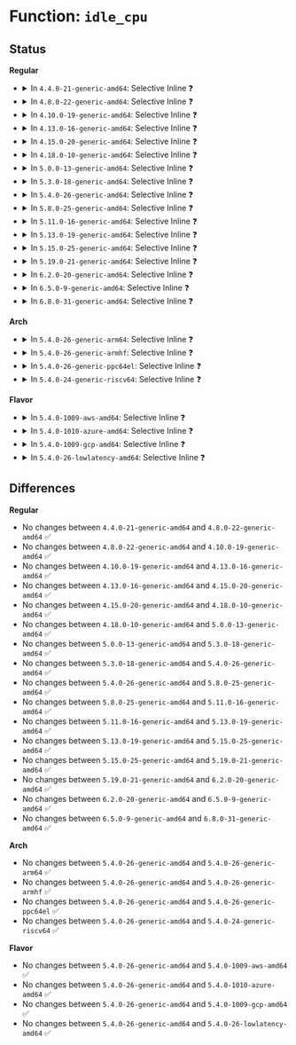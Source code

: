 # Function: <code>idle_cpu</code>

## Status
<b>Regular</b>
<ul>
<li>
<details>
<summary>In <code>4.4.0-21-generic-amd64</code>: Selective Inline ❓</summary>

```c
int idle_cpu(int cpu)
```

```json
{
  "name": "idle_cpu",
  "collision_type": "Unique Global",
  "inline_type": "Selective",
  "funcs": [
    {
      "addr": 18446744071579543141,
      "name": "idle_cpu",
      "external": true,
      "loc": "kernel/sched/core.c:3567",
      "file": "kernel/sched/core.c",
      "inline": "not declared, inlined",
      "caller_inline": [
        "kernel/sched/core.c:get_nohz_timer_target",
        "kernel/sched/core.c:get_nohz_timer_target",
        "kernel/sched/core.c:scheduler_ipi",
        "kernel/sched/core.c:scheduler_ipi",
        "kernel/sched/core.c:scheduler_tick"
      ],
      "caller_func": [
        "kernel/softirq.c:irq_exit",
        "kernel/sched/fair.c:select_task_rq_fair",
        "kernel/sched/fair.c:update_sd_lb_stats",
        "kernel/sched/fair.c:load_balance",
        "kernel/sched/fair.c:rebalance_domains",
        "kernel/sched/fair.c:run_rebalance_domains",
        "kernel/sched/fair.c:trigger_load_balance"
      ]
    }
  ],
  "symbols": [
    {
      "addr": 18446744071579556064,
      "name": "idle_cpu",
      "section": ".text",
      "bind": "STB_GLOBAL",
      "size": 75
    }
  ]
}
```
</details>
</li>
<li>
<details>
<summary>In <code>4.8.0-22-generic-amd64</code>: Selective Inline ❓</summary>

```c
int idle_cpu(int cpu)
```

```json
{
  "name": "idle_cpu",
  "collision_type": "Unique Global",
  "inline_type": "Selective",
  "funcs": [
    {
      "addr": 18446744071579565384,
      "name": "idle_cpu",
      "external": true,
      "loc": "kernel/sched/core.c:3820",
      "file": "kernel/sched/core.c",
      "inline": "not declared, inlined",
      "caller_inline": [
        "kernel/sched/core.c:scheduler_tick",
        "kernel/sched/core.c:scheduler_ipi",
        "kernel/sched/core.c:scheduler_ipi",
        "kernel/sched/core.c:get_nohz_timer_target",
        "kernel/sched/core.c:get_nohz_timer_target"
      ],
      "caller_func": [
        "kernel/softirq.c:irq_exit",
        "kernel/sched/fair.c:trigger_load_balance",
        "kernel/sched/fair.c:run_rebalance_domains",
        "kernel/sched/fair.c:rebalance_domains",
        "kernel/sched/fair.c:load_balance",
        "kernel/sched/fair.c:update_sd_lb_stats",
        "kernel/sched/fair.c:select_task_rq_fair"
      ]
    }
  ],
  "symbols": [
    {
      "addr": 18446744071579566736,
      "name": "idle_cpu",
      "section": ".text",
      "bind": "STB_GLOBAL",
      "size": 75
    }
  ]
}
```
</details>
</li>
<li>
<details>
<summary>In <code>4.10.0-19-generic-amd64</code>: Selective Inline ❓</summary>

```c
int idle_cpu(int cpu)
```

```json
{
  "name": "idle_cpu",
  "collision_type": "Unique Global",
  "inline_type": "Selective",
  "funcs": [
    {
      "addr": 18446744071579590280,
      "name": "idle_cpu",
      "external": true,
      "loc": "kernel/sched/core.c:3857",
      "file": "kernel/sched/core.c",
      "inline": "not declared, inlined",
      "caller_inline": [
        "kernel/sched/core.c:scheduler_tick",
        "kernel/sched/core.c:scheduler_ipi",
        "kernel/sched/core.c:scheduler_ipi",
        "kernel/sched/core.c:get_nohz_timer_target",
        "kernel/sched/core.c:get_nohz_timer_target"
      ],
      "caller_func": [
        "kernel/softirq.c:irq_exit",
        "kernel/sched/fair.c:trigger_load_balance",
        "kernel/sched/fair.c:run_rebalance_domains",
        "kernel/sched/fair.c:rebalance_domains",
        "kernel/sched/fair.c:load_balance",
        "kernel/sched/fair.c:update_sd_lb_stats",
        "kernel/sched/fair.c:select_task_rq_fair",
        "kernel/sched/fair.c:__update_idle_core"
      ]
    }
  ],
  "symbols": [
    {
      "addr": 18446744071579591712,
      "name": "idle_cpu",
      "section": ".text",
      "bind": "STB_GLOBAL",
      "size": 75
    }
  ]
}
```
</details>
</li>
<li>
<details>
<summary>In <code>4.13.0-16-generic-amd64</code>: Selective Inline ❓</summary>

```c
int idle_cpu(int cpu)
```

```json
{
  "name": "idle_cpu",
  "collision_type": "Unique Global",
  "inline_type": "Selective",
  "funcs": [
    {
      "addr": 18446744071579574577,
      "name": "idle_cpu",
      "external": true,
      "loc": "kernel/sched/core.c:3863",
      "file": "kernel/sched/core.c",
      "inline": "not declared, inlined",
      "caller_inline": [
        "kernel/sched/core.c:scheduler_tick",
        "kernel/sched/core.c:scheduler_ipi",
        "kernel/sched/core.c:scheduler_ipi",
        "kernel/sched/core.c:get_nohz_timer_target",
        "kernel/sched/core.c:get_nohz_timer_target"
      ],
      "caller_func": [
        "kernel/softirq.c:irq_exit",
        "kernel/sched/fair.c:trigger_load_balance",
        "kernel/sched/fair.c:run_rebalance_domains",
        "kernel/sched/fair.c:rebalance_domains",
        "kernel/sched/fair.c:load_balance",
        "kernel/sched/fair.c:update_sd_lb_stats",
        "kernel/sched/fair.c:select_task_rq_fair",
        "kernel/sched/fair.c:__update_idle_core"
      ]
    }
  ],
  "symbols": [
    {
      "addr": 18446744071579575968,
      "name": "idle_cpu",
      "section": ".text",
      "bind": "STB_GLOBAL",
      "size": 75
    }
  ]
}
```
</details>
</li>
<li>
<details>
<summary>In <code>4.15.0-20-generic-amd64</code>: Selective Inline ❓</summary>

```c
int idle_cpu(int cpu)
```

```json
{
  "name": "idle_cpu",
  "collision_type": "Unique Global",
  "inline_type": "Selective",
  "funcs": [
    {
      "addr": 18446744071579604215,
      "name": "idle_cpu",
      "external": true,
      "loc": "kernel/sched/core.c:3907",
      "file": "kernel/sched/core.c",
      "inline": "not declared, inlined",
      "caller_inline": [
        "kernel/sched/core.c:scheduler_tick",
        "kernel/sched/core.c:scheduler_ipi",
        "kernel/sched/core.c:scheduler_ipi",
        "kernel/sched/core.c:get_nohz_timer_target",
        "kernel/sched/core.c:get_nohz_timer_target"
      ],
      "caller_func": [
        "kernel/softirq.c:irq_exit",
        "kernel/sched/fair.c:trigger_load_balance",
        "kernel/sched/fair.c:run_rebalance_domains",
        "kernel/sched/fair.c:rebalance_domains",
        "kernel/sched/fair.c:load_balance",
        "kernel/sched/fair.c:find_busiest_group",
        "kernel/sched/fair.c:select_task_rq_fair",
        "kernel/sched/fair.c:select_task_rq_fair",
        "kernel/sched/fair.c:__update_idle_core"
      ]
    }
  ],
  "symbols": [
    {
      "addr": 18446744071579605664,
      "name": "idle_cpu",
      "section": ".text",
      "bind": "STB_GLOBAL",
      "size": 75
    }
  ]
}
```
</details>
</li>
<li>
<details>
<summary>In <code>4.18.0-10-generic-amd64</code>: Selective Inline ❓</summary>

```c
int idle_cpu(int cpu)
```

```json
{
  "name": "idle_cpu",
  "collision_type": "Unique Global",
  "inline_type": "Selective",
  "funcs": [
    {
      "addr": 18446744071579636933,
      "name": "idle_cpu",
      "external": true,
      "loc": "kernel/sched/core.c:4017",
      "file": "kernel/sched/core.c",
      "inline": "not declared, inlined",
      "caller_inline": [
        "kernel/sched/core.c:available_idle_cpu",
        "kernel/sched/core.c:scheduler_tick",
        "kernel/sched/core.c:scheduler_ipi",
        "kernel/sched/core.c:scheduler_ipi",
        "kernel/sched/core.c:get_nohz_timer_target",
        "kernel/sched/core.c:get_nohz_timer_target"
      ],
      "caller_func": [
        "kernel/softirq.c:irq_exit",
        "kernel/sched/fair.c:_nohz_idle_balance",
        "kernel/sched/fair.c:kick_ilb",
        "kernel/sched/fair.c:rebalance_domains",
        "kernel/sched/fair.c:load_balance",
        "kernel/sched/fair.c:find_busiest_group"
      ]
    }
  ],
  "symbols": [
    {
      "addr": 18446744071579636848,
      "name": "idle_cpu",
      "section": ".text",
      "bind": "STB_GLOBAL",
      "size": 75
    }
  ]
}
```
</details>
</li>
<li>
<details>
<summary>In <code>5.0.0-13-generic-amd64</code>: Selective Inline ❓</summary>

```c
int idle_cpu(int cpu)
```

```json
{
  "name": "idle_cpu",
  "collision_type": "Unique Global",
  "inline_type": "Selective",
  "funcs": [
    {
      "addr": 18446744071579674613,
      "name": "idle_cpu",
      "external": true,
      "loc": "kernel/sched/core.c:4002",
      "file": "kernel/sched/core.c",
      "inline": "not declared, inlined",
      "caller_inline": [
        "kernel/sched/core.c:available_idle_cpu",
        "kernel/sched/core.c:scheduler_tick",
        "kernel/sched/core.c:scheduler_ipi",
        "kernel/sched/core.c:scheduler_ipi",
        "kernel/sched/core.c:get_nohz_timer_target",
        "kernel/sched/core.c:get_nohz_timer_target"
      ],
      "caller_func": [
        "kernel/softirq.c:irq_exit",
        "kernel/sched/fair.c:_nohz_idle_balance",
        "kernel/sched/fair.c:kick_ilb",
        "kernel/sched/fair.c:rebalance_domains",
        "kernel/sched/fair.c:load_balance",
        "kernel/sched/fair.c:update_sd_lb_stats"
      ]
    }
  ],
  "symbols": [
    {
      "addr": 18446744071579674528,
      "name": "idle_cpu",
      "section": ".text",
      "bind": "STB_GLOBAL",
      "size": 75
    }
  ]
}
```
</details>
</li>
<li>
<details>
<summary>In <code>5.3.0-18-generic-amd64</code>: Selective Inline ❓</summary>

```c
int idle_cpu(int cpu)
```

```json
{
  "name": "idle_cpu",
  "collision_type": "Unique Global",
  "inline_type": "Selective",
  "funcs": [
    {
      "addr": 18446744071579706533,
      "name": "idle_cpu",
      "external": true,
      "loc": "kernel/sched/core.c:4421",
      "file": "kernel/sched/core.c",
      "inline": "not declared, inlined",
      "caller_inline": [
        "kernel/sched/core.c:available_idle_cpu",
        "kernel/sched/core.c:scheduler_tick",
        "kernel/sched/core.c:scheduler_ipi",
        "kernel/sched/core.c:scheduler_ipi",
        "kernel/sched/core.c:get_nohz_timer_target",
        "kernel/sched/core.c:get_nohz_timer_target"
      ],
      "caller_func": [
        "kernel/softirq.c:irq_exit",
        "kernel/sched/fair.c:_nohz_idle_balance",
        "kernel/sched/fair.c:kick_ilb",
        "kernel/sched/fair.c:rebalance_domains",
        "kernel/sched/fair.c:load_balance",
        "kernel/sched/fair.c:update_sd_lb_stats"
      ]
    }
  ],
  "symbols": [
    {
      "addr": 18446744071579706448,
      "name": "idle_cpu",
      "section": ".text",
      "bind": "STB_GLOBAL",
      "size": 80
    }
  ]
}
```
</details>
</li>
<li>
<details>
<summary>In <code>5.4.0-26-generic-amd64</code>: Selective Inline ❓</summary>

```c
int idle_cpu(int cpu)
```

```json
{
  "name": "idle_cpu",
  "collision_type": "Unique Global",
  "inline_type": "Selective",
  "funcs": [
    {
      "addr": 18446744071579748629,
      "name": "idle_cpu",
      "external": true,
      "loc": "kernel/sched/core.c:4623",
      "file": "kernel/sched/core.c",
      "inline": "not declared, inlined",
      "caller_inline": [
        "kernel/sched/core.c:available_idle_cpu",
        "kernel/sched/core.c:scheduler_tick",
        "kernel/sched/core.c:scheduler_ipi",
        "kernel/sched/core.c:scheduler_ipi",
        "kernel/sched/core.c:get_nohz_timer_target",
        "kernel/sched/core.c:get_nohz_timer_target"
      ],
      "caller_func": [
        "arch/x86/kernel/apic/x2apic_uv_x.c:uv_heartbeat",
        "kernel/softirq.c:irq_exit",
        "kernel/sched/fair.c:_nohz_idle_balance",
        "kernel/sched/fair.c:kick_ilb",
        "kernel/sched/fair.c:rebalance_domains",
        "kernel/sched/fair.c:load_balance",
        "kernel/sched/fair.c:update_sd_lb_stats"
      ]
    }
  ],
  "symbols": [
    {
      "addr": 18446744071579748544,
      "name": "idle_cpu",
      "section": ".text",
      "bind": "STB_GLOBAL",
      "size": 80
    }
  ]
}
```
</details>
</li>
<li>
<details>
<summary>In <code>5.8.0-25-generic-amd64</code>: Selective Inline ❓</summary>

```c
int idle_cpu(int cpu)
```

```json
{
  "name": "idle_cpu",
  "collision_type": "Unique Global",
  "inline_type": "Selective",
  "funcs": [
    {
      "addr": 18446744071579784341,
      "name": "idle_cpu",
      "external": true,
      "loc": "kernel/sched/core.c:4856",
      "file": "kernel/sched/core.c",
      "inline": "not declared, inlined",
      "caller_inline": [
        "kernel/sched/core.c:available_idle_cpu",
        "kernel/sched/core.c:scheduler_tick",
        "kernel/sched/core.c:nohz_csd_func",
        "kernel/sched/core.c:get_nohz_timer_target",
        "kernel/sched/core.c:get_nohz_timer_target"
      ],
      "caller_func": [
        "arch/x86/kernel/apic/x2apic_uv_x.c:uv_heartbeat",
        "kernel/softirq.c:irq_exit",
        "kernel/softirq.c:irq_exit_rcu",
        "kernel/sched/fair.c:_nohz_idle_balance",
        "kernel/sched/fair.c:kick_ilb",
        "kernel/sched/fair.c:rebalance_domains",
        "kernel/sched/fair.c:load_balance",
        "kernel/sched/fair.c:update_sg_lb_stats",
        "kernel/sched/fair.c:task_numa_compare",
        "kernel/sched/fair.c:task_numa_compare",
        "kernel/sched/fair.c:task_numa_compare",
        "kernel/sched/fair.c:task_numa_assign",
        "kernel/sched/fair.c:update_numa_stats",
        "kernel/sched/fair.c:update_numa_stats"
      ]
    }
  ],
  "symbols": [
    {
      "addr": 18446744071579784256,
      "name": "idle_cpu",
      "section": ".text",
      "bind": "STB_GLOBAL",
      "size": 75
    }
  ]
}
```
</details>
</li>
<li>
<details>
<summary>In <code>5.11.0-16-generic-amd64</code>: Selective Inline ❓</summary>

```c
int idle_cpu(int cpu)
```

```json
{
  "name": "idle_cpu",
  "collision_type": "Unique Global",
  "inline_type": "Selective",
  "funcs": [
    {
      "addr": 18446744071579774789,
      "name": "idle_cpu",
      "external": true,
      "loc": "kernel/sched/core.c:5629",
      "file": "kernel/sched/core.c",
      "inline": "not declared, inlined",
      "caller_inline": [
        "kernel/sched/core.c:available_idle_cpu",
        "kernel/sched/core.c:scheduler_tick",
        "kernel/sched/core.c:nohz_csd_func",
        "kernel/sched/core.c:get_nohz_timer_target",
        "kernel/sched/core.c:get_nohz_timer_target"
      ],
      "caller_func": [
        "kernel/softirq.c:irq_exit",
        "kernel/softirq.c:irq_exit_rcu",
        "kernel/sched/fair.c:_nohz_idle_balance",
        "kernel/sched/fair.c:kick_ilb",
        "kernel/sched/fair.c:rebalance_domains",
        "kernel/sched/fair.c:load_balance",
        "kernel/sched/fair.c:update_sg_lb_stats",
        "kernel/sched/fair.c:task_numa_compare",
        "kernel/sched/fair.c:task_numa_compare",
        "kernel/sched/fair.c:task_numa_compare",
        "kernel/sched/fair.c:task_numa_assign",
        "kernel/sched/fair.c:update_numa_stats",
        "kernel/sched/fair.c:update_numa_stats"
      ]
    }
  ],
  "symbols": [
    {
      "addr": 18446744071579774704,
      "name": "idle_cpu",
      "section": ".text",
      "bind": "STB_GLOBAL",
      "size": 75
    }
  ]
}
```
</details>
</li>
<li>
<details>
<summary>In <code>5.13.0-19-generic-amd64</code>: Selective Inline ❓</summary>

```c
int idle_cpu(int cpu)
```

```json
{
  "name": "idle_cpu",
  "collision_type": "Unique Global",
  "inline_type": "Selective",
  "funcs": [
    {
      "addr": 18446744071579782677,
      "name": "idle_cpu",
      "external": true,
      "loc": "kernel/sched/core.c:5844",
      "file": "kernel/sched/core.c",
      "inline": "not declared, inlined",
      "caller_inline": [
        "kernel/sched/core.c:available_idle_cpu",
        "kernel/sched/core.c:scheduler_tick",
        "kernel/sched/core.c:nohz_csd_func",
        "kernel/sched/core.c:get_nohz_timer_target",
        "kernel/sched/core.c:get_nohz_timer_target"
      ],
      "caller_func": [
        "kernel/softirq.c:irq_exit",
        "kernel/softirq.c:irq_exit_rcu",
        "kernel/sched/fair.c:nohz_balancer_kick",
        "kernel/sched/fair.c:rebalance_domains",
        "kernel/sched/fair.c:load_balance",
        "kernel/sched/fair.c:update_sg_lb_stats",
        "kernel/sched/fair.c:task_numa_compare",
        "kernel/sched/fair.c:task_numa_compare",
        "kernel/sched/fair.c:task_numa_compare",
        "kernel/sched/fair.c:task_numa_assign",
        "kernel/sched/fair.c:update_numa_stats",
        "kernel/sched/fair.c:update_numa_stats"
      ]
    }
  ],
  "symbols": [
    {
      "addr": 18446744071579782592,
      "name": "idle_cpu",
      "section": ".text",
      "bind": "STB_GLOBAL",
      "size": 75
    }
  ]
}
```
</details>
</li>
<li>
<details>
<summary>In <code>5.15.0-25-generic-amd64</code>: Selective Inline ❓</summary>

```c
int idle_cpu(int cpu)
```

```json
{
  "name": "idle_cpu",
  "collision_type": "Unique Global",
  "inline_type": "Selective",
  "funcs": [
    {
      "addr": 18446744071579876629,
      "name": "idle_cpu",
      "external": true,
      "loc": "kernel/sched/core.c:7007",
      "file": "kernel/sched/core.c",
      "inline": "not declared, inlined",
      "caller_inline": [
        "kernel/sched/core.c:available_idle_cpu",
        "kernel/sched/core.c:scheduler_tick",
        "kernel/sched/core.c:nohz_csd_func",
        "kernel/sched/core.c:get_nohz_timer_target",
        "kernel/sched/core.c:get_nohz_timer_target"
      ],
      "caller_func": [
        "kernel/softirq.c:irq_exit",
        "kernel/softirq.c:irq_exit_rcu",
        "kernel/sched/fair.c:nohz_balancer_kick",
        "kernel/sched/fair.c:rebalance_domains",
        "kernel/sched/fair.c:load_balance",
        "kernel/sched/fair.c:update_sg_lb_stats",
        "kernel/sched/fair.c:task_numa_compare",
        "kernel/sched/fair.c:task_numa_compare",
        "kernel/sched/fair.c:task_numa_compare",
        "kernel/sched/fair.c:task_numa_assign",
        "kernel/sched/fair.c:update_numa_stats",
        "kernel/sched/fair.c:update_numa_stats"
      ]
    }
  ],
  "symbols": [
    {
      "addr": 18446744071579876512,
      "name": "idle_cpu",
      "section": ".text",
      "bind": "STB_GLOBAL",
      "size": 101
    }
  ]
}
```
</details>
</li>
<li>
<details>
<summary>In <code>5.19.0-21-generic-amd64</code>: Selective Inline ❓</summary>

```c
int idle_cpu(int cpu)
```

```json
{
  "name": "idle_cpu",
  "collision_type": "Unique Global",
  "inline_type": "Selective",
  "funcs": [
    {
      "addr": 18446744071579992501,
      "name": "idle_cpu",
      "external": true,
      "loc": "kernel/sched/core.c:7099",
      "file": "kernel/sched/core.c",
      "inline": "not declared, inlined",
      "caller_inline": [
        "kernel/sched/core.c:available_idle_cpu",
        "kernel/sched/core.c:scheduler_tick",
        "kernel/sched/core.c:nohz_csd_func",
        "kernel/sched/core.c:get_nohz_timer_target",
        "kernel/sched/core.c:get_nohz_timer_target"
      ],
      "caller_func": [
        "arch/x86/kernel/kvm.c:kvm_smp_send_call_func_ipi",
        "kernel/softirq.c:__irq_exit_rcu",
        "kernel/sched/fair.c:nohz_balancer_kick",
        "kernel/sched/fair.c:rebalance_domains",
        "kernel/sched/fair.c:load_balance",
        "kernel/sched/fair.c:update_sg_lb_stats",
        "kernel/sched/fair.c:task_numa_compare",
        "kernel/sched/fair.c:task_numa_compare",
        "kernel/sched/fair.c:task_numa_compare",
        "kernel/sched/fair.c:task_numa_assign",
        "kernel/sched/fair.c:update_numa_stats",
        "kernel/sched/fair.c:update_numa_stats",
        "kernel/rcu/tree.c:print_cpu_stall"
      ]
    }
  ],
  "symbols": [
    {
      "addr": 18446744071579992368,
      "name": "idle_cpu",
      "section": ".text",
      "bind": "STB_GLOBAL",
      "size": 125
    }
  ]
}
```
</details>
</li>
<li>
<details>
<summary>In <code>6.2.0-20-generic-amd64</code>: Selective Inline ❓</summary>

```c
int idle_cpu(int cpu)
```

```json
{
  "name": "idle_cpu",
  "collision_type": "Unique Global",
  "inline_type": "Selective",
  "funcs": [
    {
      "addr": 18446744071580153893,
      "name": "idle_cpu",
      "external": true,
      "loc": "kernel/sched/core.c:7240",
      "file": "kernel/sched/core.c",
      "inline": "not declared, inlined",
      "caller_inline": [
        "kernel/sched/core.c:available_idle_cpu",
        "kernel/sched/core.c:scheduler_tick",
        "kernel/sched/core.c:nohz_csd_func",
        "kernel/sched/core.c:get_nohz_timer_target",
        "kernel/sched/core.c:get_nohz_timer_target"
      ],
      "caller_func": [
        "arch/x86/kernel/kvm.c:kvm_smp_send_call_func_ipi",
        "kernel/softirq.c:__irq_exit_rcu",
        "kernel/sched/fair.c:nohz_balancer_kick",
        "kernel/sched/fair.c:rebalance_domains",
        "kernel/sched/fair.c:load_balance",
        "kernel/sched/fair.c:update_sg_lb_stats",
        "kernel/sched/fair.c:task_numa_compare",
        "kernel/sched/fair.c:task_numa_compare",
        "kernel/sched/fair.c:task_numa_compare",
        "kernel/sched/fair.c:task_numa_assign",
        "kernel/sched/fair.c:update_numa_stats",
        "kernel/sched/fair.c:update_numa_stats",
        "kernel/rcu/tree.c:print_cpu_stall_info"
      ]
    }
  ],
  "symbols": [
    {
      "addr": 18446744071580153744,
      "name": "idle_cpu",
      "section": ".text",
      "bind": "STB_GLOBAL",
      "size": 125
    }
  ]
}
```
</details>
</li>
<li>
<details>
<summary>In <code>6.5.0-9-generic-amd64</code>: Selective Inline ❓</summary>

```c
int idle_cpu(int cpu)
```

```json
{
  "name": "idle_cpu",
  "collision_type": "Unique Global",
  "inline_type": "Selective",
  "funcs": [
    {
      "addr": 18446744071580204405,
      "name": "idle_cpu",
      "external": true,
      "loc": "kernel/sched/core.c:7341",
      "file": "kernel/sched/core.c",
      "inline": "not declared, inlined",
      "caller_inline": [
        "kernel/sched/core.c:available_idle_cpu",
        "kernel/sched/core.c:scheduler_tick",
        "kernel/sched/core.c:nohz_csd_func",
        "kernel/sched/core.c:get_nohz_timer_target",
        "kernel/sched/core.c:get_nohz_timer_target"
      ],
      "caller_func": [
        "arch/x86/kernel/kvm.c:kvm_smp_send_call_func_ipi",
        "kernel/softirq.c:__irq_exit_rcu",
        "kernel/sched/fair.c:kick_ilb",
        "kernel/sched/fair.c:rebalance_domains",
        "kernel/sched/fair.c:load_balance",
        "kernel/sched/fair.c:update_sg_lb_stats",
        "kernel/sched/fair.c:sched_use_asym_prio",
        "kernel/sched/fair.c:task_numa_compare",
        "kernel/sched/fair.c:task_numa_compare",
        "kernel/sched/fair.c:task_numa_compare",
        "kernel/sched/fair.c:task_numa_assign",
        "kernel/sched/fair.c:update_numa_stats",
        "kernel/sched/fair.c:update_numa_stats",
        "kernel/rcu/tree.c:print_cpu_stall_info"
      ]
    }
  ],
  "symbols": [
    {
      "addr": 18446744071580204256,
      "name": "idle_cpu",
      "section": ".text",
      "bind": "STB_GLOBAL",
      "size": 125
    }
  ]
}
```
</details>
</li>
<li>
<details>
<summary>In <code>6.8.0-31-generic-amd64</code>: Selective Inline ❓</summary>

```c
int idle_cpu(int cpu)
```

```json
{
  "name": "idle_cpu",
  "collision_type": "Unique Global",
  "inline_type": "Selective",
  "funcs": [
    {
      "addr": 18446744071580253286,
      "name": "idle_cpu",
      "external": true,
      "loc": "kernel/sched/core.c:7391",
      "file": "kernel/sched/core.c",
      "inline": "not declared, inlined",
      "caller_inline": [
        "kernel/sched/core.c:sched_core_idle_cpu",
        "kernel/sched/core.c:available_idle_cpu",
        "kernel/sched/core.c:scheduler_tick",
        "kernel/sched/core.c:nohz_csd_func",
        "kernel/sched/core.c:get_nohz_timer_target",
        "kernel/sched/core.c:get_nohz_timer_target"
      ],
      "caller_func": [
        "arch/x86/kernel/kvm.c:kvm_smp_send_call_func_ipi",
        "kernel/sched/fair.c:kick_ilb",
        "kernel/sched/fair.c:rebalance_domains",
        "kernel/sched/fair.c:should_we_balance",
        "kernel/sched/fair.c:should_we_balance",
        "kernel/sched/fair.c:update_sg_lb_stats",
        "kernel/sched/fair.c:sched_use_asym_prio",
        "kernel/sched/fair.c:task_numa_compare",
        "kernel/sched/fair.c:task_numa_compare",
        "kernel/sched/fair.c:task_numa_compare",
        "kernel/sched/fair.c:task_numa_assign",
        "kernel/sched/fair.c:update_numa_stats",
        "kernel/sched/fair.c:update_numa_stats",
        "kernel/rcu/tree.c:print_cpu_stall_info"
      ]
    }
  ],
  "symbols": [
    {
      "addr": 18446744071580252816,
      "name": "idle_cpu",
      "section": ".text",
      "bind": "STB_GLOBAL",
      "size": 125
    }
  ]
}
```
</details>
</li>
</ul>
<b>Arch</b>
<ul>
<li>
<details>
<summary>In <code>5.4.0-26-generic-arm64</code>: Selective Inline ❓</summary>

```c
int idle_cpu(int cpu)
```

```json
{
  "name": "idle_cpu",
  "collision_type": "Unique Global",
  "inline_type": "Selective",
  "funcs": [
    {
      "addr": 18446603336490927240,
      "name": "idle_cpu",
      "external": true,
      "loc": "kernel/sched/core.c:4623",
      "file": "kernel/sched/core.c",
      "inline": "not declared, inlined",
      "caller_inline": [
        "kernel/sched/core.c:available_idle_cpu",
        "kernel/sched/core.c:scheduler_tick",
        "kernel/sched/core.c:scheduler_ipi",
        "kernel/sched/core.c:scheduler_ipi",
        "kernel/sched/core.c:get_nohz_timer_target",
        "kernel/sched/core.c:get_nohz_timer_target"
      ],
      "caller_func": [
        "kernel/softirq.c:irq_exit",
        "kernel/sched/fair.c:_nohz_idle_balance",
        "kernel/sched/fair.c:kick_ilb",
        "kernel/sched/fair.c:rebalance_domains",
        "kernel/sched/fair.c:load_balance",
        "kernel/sched/fair.c:update_sd_lb_stats"
      ]
    }
  ],
  "symbols": [
    {
      "addr": 18446603336490927096,
      "name": "idle_cpu",
      "section": ".text",
      "bind": "STB_GLOBAL",
      "size": 116
    }
  ]
}
```
</details>
</li>
<li>
<details>
<summary>In <code>5.4.0-26-generic-armhf</code>: Selective Inline ❓</summary>

```c
int idle_cpu(int cpu)
```

```json
{
  "name": "idle_cpu",
  "collision_type": "Unique Global",
  "inline_type": "Selective",
  "funcs": [
    {
      "addr": 3224945060,
      "name": "idle_cpu",
      "external": true,
      "loc": "kernel/sched/core.c:4623",
      "file": "kernel/sched/core.c",
      "inline": "not declared, inlined",
      "caller_inline": [
        "kernel/sched/core.c:available_idle_cpu",
        "kernel/sched/core.c:scheduler_tick",
        "kernel/sched/core.c:scheduler_ipi",
        "kernel/sched/core.c:scheduler_ipi",
        "kernel/sched/core.c:get_nohz_timer_target",
        "kernel/sched/core.c:get_nohz_timer_target"
      ],
      "caller_func": [
        "kernel/softirq.c:irq_exit",
        "kernel/sched/fair.c:_nohz_idle_balance",
        "kernel/sched/fair.c:kick_ilb",
        "kernel/sched/fair.c:rebalance_domains",
        "kernel/sched/fair.c:load_balance",
        "kernel/sched/fair.c:update_sd_lb_stats"
      ]
    }
  ],
  "symbols": [
    {
      "addr": 3224944944,
      "name": "idle_cpu",
      "section": ".text",
      "bind": "STB_GLOBAL",
      "size": 96
    }
  ]
}
```
</details>
</li>
<li>
<details>
<summary>In <code>5.4.0-26-generic-ppc64el</code>: Selective Inline ❓</summary>

```c
int idle_cpu(int cpu)
```

```json
{
  "name": "idle_cpu",
  "collision_type": "Unique Global",
  "inline_type": "Selective",
  "funcs": [
    {
      "addr": 13835058055283780240,
      "name": "idle_cpu",
      "external": true,
      "loc": "kernel/sched/core.c:4623",
      "file": "kernel/sched/core.c",
      "inline": "not declared, inlined",
      "caller_inline": [
        "kernel/sched/core.c:available_idle_cpu",
        "kernel/sched/core.c:scheduler_tick",
        "kernel/sched/core.c:scheduler_ipi",
        "kernel/sched/core.c:scheduler_ipi",
        "kernel/sched/core.c:get_nohz_timer_target",
        "kernel/sched/core.c:get_nohz_timer_target"
      ],
      "caller_func": [
        "kernel/softirq.c:irq_exit",
        "kernel/sched/fair.c:_nohz_idle_balance",
        "kernel/sched/fair.c:kick_ilb",
        "kernel/sched/fair.c:rebalance_domains",
        "kernel/sched/fair.c:load_balance",
        "kernel/sched/fair.c:update_sd_lb_stats"
      ]
    }
  ],
  "symbols": [
    {
      "addr": 13835058055283780112,
      "name": "idle_cpu",
      "section": ".text",
      "bind": "STB_GLOBAL",
      "size": 112
    }
  ]
}
```
</details>
</li>
<li>
<details>
<summary>In <code>5.4.0-24-generic-riscv64</code>: Selective Inline ❓</summary>

```c
int idle_cpu(int cpu)
```

```json
{
  "name": "idle_cpu",
  "collision_type": "Unique Global",
  "inline_type": "Selective",
  "funcs": [
    {
      "addr": 18446743936271562768,
      "name": "idle_cpu",
      "external": true,
      "loc": "kernel/sched/core.c:4623",
      "file": "kernel/sched/core.c",
      "inline": "not declared, inlined",
      "caller_inline": [
        "kernel/sched/core.c:available_idle_cpu",
        "kernel/sched/core.c:scheduler_tick",
        "kernel/sched/core.c:scheduler_ipi",
        "kernel/sched/core.c:scheduler_ipi",
        "kernel/sched/core.c:get_nohz_timer_target",
        "kernel/sched/core.c:get_nohz_timer_target"
      ],
      "caller_func": [
        "kernel/softirq.c:irq_exit",
        "kernel/sched/fair.c:_nohz_idle_balance",
        "kernel/sched/fair.c:kick_ilb",
        "kernel/sched/fair.c:rebalance_domains",
        "kernel/sched/fair.c:load_balance",
        "kernel/sched/fair.c:update_sd_lb_stats"
      ]
    }
  ],
  "symbols": [
    {
      "addr": 18446743936271562648,
      "name": "idle_cpu",
      "section": ".text",
      "bind": "STB_GLOBAL",
      "size": 98
    }
  ]
}
```
</details>
</li>
</ul>
<b>Flavor</b>
<ul>
<li>
<details>
<summary>In <code>5.4.0-1009-aws-amd64</code>: Selective Inline ❓</summary>

```c
int idle_cpu(int cpu)
```

```json
{
  "name": "idle_cpu",
  "collision_type": "Unique Global",
  "inline_type": "Selective",
  "funcs": [
    {
      "addr": 18446744071579724581,
      "name": "idle_cpu",
      "external": true,
      "loc": "kernel/sched/core.c:4623",
      "file": "kernel/sched/core.c",
      "inline": "not declared, inlined",
      "caller_inline": [
        "kernel/sched/core.c:available_idle_cpu",
        "kernel/sched/core.c:scheduler_tick",
        "kernel/sched/core.c:scheduler_ipi",
        "kernel/sched/core.c:scheduler_ipi",
        "kernel/sched/core.c:get_nohz_timer_target",
        "kernel/sched/core.c:get_nohz_timer_target"
      ],
      "caller_func": [
        "kernel/softirq.c:irq_exit",
        "kernel/sched/fair.c:_nohz_idle_balance",
        "kernel/sched/fair.c:kick_ilb",
        "kernel/sched/fair.c:rebalance_domains",
        "kernel/sched/fair.c:load_balance",
        "kernel/sched/fair.c:update_sd_lb_stats"
      ]
    }
  ],
  "symbols": [
    {
      "addr": 18446744071579724496,
      "name": "idle_cpu",
      "section": ".text",
      "bind": "STB_GLOBAL",
      "size": 80
    }
  ]
}
```
</details>
</li>
<li>
<details>
<summary>In <code>5.4.0-1010-azure-amd64</code>: Selective Inline ❓</summary>

```c
int idle_cpu(int cpu)
```

```json
{
  "name": "idle_cpu",
  "collision_type": "Unique Global",
  "inline_type": "Selective",
  "funcs": [
    {
      "addr": 18446744071579653141,
      "name": "idle_cpu",
      "external": true,
      "loc": "kernel/sched/core.c:4623",
      "file": "kernel/sched/core.c",
      "inline": "not declared, inlined",
      "caller_inline": [
        "kernel/sched/core.c:available_idle_cpu",
        "kernel/sched/core.c:scheduler_tick",
        "kernel/sched/core.c:scheduler_ipi",
        "kernel/sched/core.c:scheduler_ipi",
        "kernel/sched/core.c:get_nohz_timer_target",
        "kernel/sched/core.c:get_nohz_timer_target"
      ],
      "caller_func": [
        "kernel/softirq.c:irq_exit",
        "kernel/sched/fair.c:_nohz_idle_balance",
        "kernel/sched/fair.c:kick_ilb",
        "kernel/sched/fair.c:rebalance_domains",
        "kernel/sched/fair.c:load_balance",
        "kernel/sched/fair.c:update_sd_lb_stats"
      ]
    }
  ],
  "symbols": [
    {
      "addr": 18446744071579653056,
      "name": "idle_cpu",
      "section": ".text",
      "bind": "STB_GLOBAL",
      "size": 80
    }
  ]
}
```
</details>
</li>
<li>
<details>
<summary>In <code>5.4.0-1009-gcp-amd64</code>: Selective Inline ❓</summary>

```c
int idle_cpu(int cpu)
```

```json
{
  "name": "idle_cpu",
  "collision_type": "Unique Global",
  "inline_type": "Selective",
  "funcs": [
    {
      "addr": 18446744071579711333,
      "name": "idle_cpu",
      "external": true,
      "loc": "kernel/sched/core.c:4623",
      "file": "kernel/sched/core.c",
      "inline": "not declared, inlined",
      "caller_inline": [
        "kernel/sched/core.c:available_idle_cpu",
        "kernel/sched/core.c:scheduler_tick",
        "kernel/sched/core.c:scheduler_ipi",
        "kernel/sched/core.c:scheduler_ipi",
        "kernel/sched/core.c:get_nohz_timer_target",
        "kernel/sched/core.c:get_nohz_timer_target"
      ],
      "caller_func": [
        "kernel/softirq.c:irq_exit",
        "kernel/sched/fair.c:_nohz_idle_balance",
        "kernel/sched/fair.c:kick_ilb",
        "kernel/sched/fair.c:rebalance_domains",
        "kernel/sched/fair.c:load_balance",
        "kernel/sched/fair.c:update_sd_lb_stats"
      ]
    }
  ],
  "symbols": [
    {
      "addr": 18446744071579711248,
      "name": "idle_cpu",
      "section": ".text",
      "bind": "STB_GLOBAL",
      "size": 80
    }
  ]
}
```
</details>
</li>
<li>
<details>
<summary>In <code>5.4.0-26-lowlatency-amd64</code>: Selective Inline ❓</summary>

```c
int idle_cpu(int cpu)
```

```json
{
  "name": "idle_cpu",
  "collision_type": "Unique Global",
  "inline_type": "Selective",
  "funcs": [
    {
      "addr": 18446744071579756261,
      "name": "idle_cpu",
      "external": true,
      "loc": "kernel/sched/core.c:4623",
      "file": "kernel/sched/core.c",
      "inline": "not declared, inlined",
      "caller_inline": [
        "kernel/sched/core.c:available_idle_cpu",
        "kernel/sched/core.c:scheduler_tick",
        "kernel/sched/core.c:scheduler_ipi",
        "kernel/sched/core.c:scheduler_ipi",
        "kernel/sched/core.c:get_nohz_timer_target",
        "kernel/sched/core.c:get_nohz_timer_target"
      ],
      "caller_func": [
        "arch/x86/kernel/apic/x2apic_uv_x.c:uv_heartbeat",
        "kernel/softirq.c:irq_exit",
        "kernel/sched/fair.c:_nohz_idle_balance",
        "kernel/sched/fair.c:kick_ilb",
        "kernel/sched/fair.c:rebalance_domains",
        "kernel/sched/fair.c:load_balance",
        "kernel/sched/fair.c:update_sd_lb_stats"
      ]
    }
  ],
  "symbols": [
    {
      "addr": 18446744071579756176,
      "name": "idle_cpu",
      "section": ".text",
      "bind": "STB_GLOBAL",
      "size": 80
    }
  ]
}
```
</details>
</li>
</ul>

## Differences
<b>Regular</b>
<ul>
<li>
No changes between <code>4.4.0-21-generic-amd64</code> and <code>4.8.0-22-generic-amd64</code> ✅
</li>
<li>
No changes between <code>4.8.0-22-generic-amd64</code> and <code>4.10.0-19-generic-amd64</code> ✅
</li>
<li>
No changes between <code>4.10.0-19-generic-amd64</code> and <code>4.13.0-16-generic-amd64</code> ✅
</li>
<li>
No changes between <code>4.13.0-16-generic-amd64</code> and <code>4.15.0-20-generic-amd64</code> ✅
</li>
<li>
No changes between <code>4.15.0-20-generic-amd64</code> and <code>4.18.0-10-generic-amd64</code> ✅
</li>
<li>
No changes between <code>4.18.0-10-generic-amd64</code> and <code>5.0.0-13-generic-amd64</code> ✅
</li>
<li>
No changes between <code>5.0.0-13-generic-amd64</code> and <code>5.3.0-18-generic-amd64</code> ✅
</li>
<li>
No changes between <code>5.3.0-18-generic-amd64</code> and <code>5.4.0-26-generic-amd64</code> ✅
</li>
<li>
No changes between <code>5.4.0-26-generic-amd64</code> and <code>5.8.0-25-generic-amd64</code> ✅
</li>
<li>
No changes between <code>5.8.0-25-generic-amd64</code> and <code>5.11.0-16-generic-amd64</code> ✅
</li>
<li>
No changes between <code>5.11.0-16-generic-amd64</code> and <code>5.13.0-19-generic-amd64</code> ✅
</li>
<li>
No changes between <code>5.13.0-19-generic-amd64</code> and <code>5.15.0-25-generic-amd64</code> ✅
</li>
<li>
No changes between <code>5.15.0-25-generic-amd64</code> and <code>5.19.0-21-generic-amd64</code> ✅
</li>
<li>
No changes between <code>5.19.0-21-generic-amd64</code> and <code>6.2.0-20-generic-amd64</code> ✅
</li>
<li>
No changes between <code>6.2.0-20-generic-amd64</code> and <code>6.5.0-9-generic-amd64</code> ✅
</li>
<li>
No changes between <code>6.5.0-9-generic-amd64</code> and <code>6.8.0-31-generic-amd64</code> ✅
</li>
</ul>
<b>Arch</b>
<ul>
<li>
No changes between <code>5.4.0-26-generic-amd64</code> and <code>5.4.0-26-generic-arm64</code> ✅
</li>
<li>
No changes between <code>5.4.0-26-generic-amd64</code> and <code>5.4.0-26-generic-armhf</code> ✅
</li>
<li>
No changes between <code>5.4.0-26-generic-amd64</code> and <code>5.4.0-26-generic-ppc64el</code> ✅
</li>
<li>
No changes between <code>5.4.0-26-generic-amd64</code> and <code>5.4.0-24-generic-riscv64</code> ✅
</li>
</ul>
<b>Flavor</b>
<ul>
<li>
No changes between <code>5.4.0-26-generic-amd64</code> and <code>5.4.0-1009-aws-amd64</code> ✅
</li>
<li>
No changes between <code>5.4.0-26-generic-amd64</code> and <code>5.4.0-1010-azure-amd64</code> ✅
</li>
<li>
No changes between <code>5.4.0-26-generic-amd64</code> and <code>5.4.0-1009-gcp-amd64</code> ✅
</li>
<li>
No changes between <code>5.4.0-26-generic-amd64</code> and <code>5.4.0-26-lowlatency-amd64</code> ✅
</li>
</ul>
